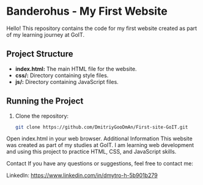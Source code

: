 # Banderohus - My First Website

Hello! This repository contains the code for my first website created as part of my learning journey at GoIT.

## Project Structure

- **index.html:** The main HTML file for the website.
- **css/:** Directory containing style files.
- **js/:** Directory containing JavaScript files.

## Running the Project

1. Clone the repository:

   ```bash
   git clone https://github.com/DmitriyGooDmAn/First-site-GoIT.git
Open index.html in your web browser.
Additional Information
This website was created as part of my studies at GoIT. I am learning web development and using this project to practice HTML, CSS, and JavaScript skills.

Contact
If you have any questions or suggestions, feel free to contact me:

LinkedIn: https://www.linkedin.com/in/dmytro-h-5b901b279
